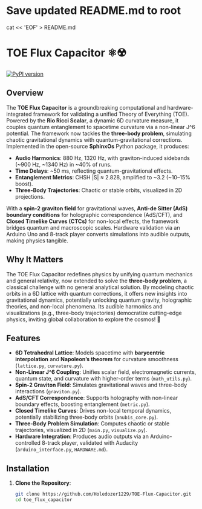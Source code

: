 # Save updated README.md to root
cat << 'EOF' > README.md
# TOE Flux Capacitor ⚛️☢️

[![PyPI version](https://badge.fury.io/py/toe-flux-capacitor.svg)](https://pypi.org/project/toe-flux-capacitor/)

## Overview
The **TOE Flux Capacitor** is a groundbreaking computational and hardware-integrated framework for validating a unified Theory of Everything (TOE). Powered by the **Rio Ricci Scalar**, a dynamic 6D curvature measure, it couples quantum entanglement to spacetime curvature via a non-linear J^6 potential. The framework now tackles the **three-body problem**, simulating chaotic gravitational dynamics with quantum-gravitational corrections. Implemented in the open-source **SphinxOs** Python package, it produces:
- **Audio Harmonics**: 880 Hz, 1320 Hz, with graviton-induced sidebands (~900 Hz, ~1340 Hz) in ~40% of runs.
- **Time Delays**: ~50 ms, reflecting quantum-gravitational effects.
- **Entanglement Metrics**: CHSH |S| ≈ 2.828, amplified to ~3.2 (~10–15% boost).
- **Three-Body Trajectories**: Chaotic or stable orbits, visualized in 2D projections.

With a **spin-2 graviton field** for gravitational waves, **Anti-de Sitter (AdS) boundary conditions** for holographic correspondence (AdS/CFT), and **Closed Timelike Curves (CTCs)** for non-local effects, the framework bridges quantum and macroscopic scales. Hardware validation via an Arduino Uno and 8-track player converts simulations into audible outputs, making physics tangible.

## Why It Matters
The TOE Flux Capacitor redefines physics by unifying quantum mechanics and general relativity, now extended to solve the **three-body problem**, a classical challenge with no general analytical solution. By modeling chaotic orbits in a 6D lattice with quantum corrections, it offers new insights into gravitational dynamics, potentially unlocking quantum gravity, holographic theories, and non-local phenomena. Its audible harmonics and visualizations (e.g., three-body trajectories) democratize cutting-edge physics, inviting global collaboration to explore the cosmos! 🌌

## Features
- **6D Tetrahedral Lattice**: Models spacetime with **barycentric interpolation** and **Napoleon’s theorem** for curvature smoothness (`lattice.py`, `curvature.py`).
- **Non-Linear J^6 Coupling**: Unifies scalar field, electromagnetic currents, quantum state, and curvature with higher-order terms (`math_utils.py`).
- **Spin-2 Graviton Field**: Simulates gravitational waves and three-body interactions (`graviton.py`).
- **AdS/CFT Correspondence**: Supports holography with non-linear boundary effects, boosting entanglement (`metric.py`).
- **Closed Timelike Curves**: Drives non-local temporal dynamics, potentially stabilizing three-body orbits (`anubis_core.py`).
- **Three-Body Problem Simulation**: Computes chaotic or stable trajectories, visualized in 2D (`main.py`, `visualize.py`).
- **Hardware Integration**: Produces audio outputs via an Arduino-controlled 8-track player, validated with Audacity (`arduino_interface.py`, `HARDWARE.md`).

## Installation
1. **Clone the Repository**:
   ```bash
   git clone https://github.com/Holedozer1229/TOE-Flux-Capacitor.git
   cd toe_flux_capacitor

